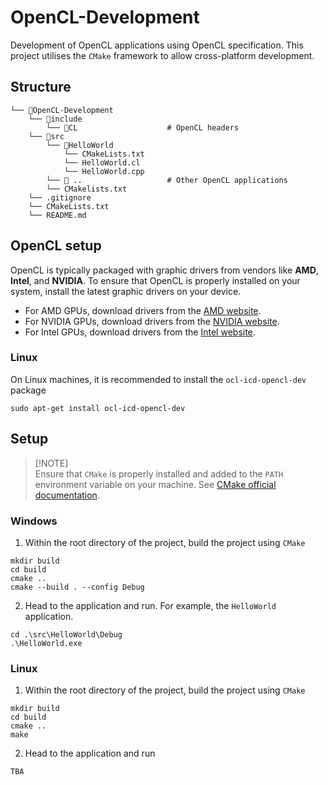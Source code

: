 # OpenCL-Development
Development of OpenCL applications using OpenCL specification. This project utilises the `CMake` framework to allow cross-platform development.

## Structure
```
└── 📁OpenCL-Development
    └── 📁include
        └── 📁CL                    # OpenCL headers
    └── 📁src
        └── 📁HelloWorld
            └── CMakeLists.txt
            └── HelloWorld.cl
            └── HelloWorld.cpp
        └── 📁 ..                   # Other OpenCL applications
        └── CMakelists.txt
    └── .gitignore
    └── CMakeLists.txt
    └── README.md
```

## OpenCL setup
OpenCL is typically packaged with graphic drivers from vendors like **AMD**, **Intel**, and **NVIDIA**. To ensure that OpenCL is properly installed on your system, install the latest graphic drivers on your device.

- For AMD GPUs, download drivers from the [AMD website](https://www.amd.com/en/resources/support-articles/faqs/GPU-56.html).
- For NVIDIA GPUs, download drivers from the [NVIDIA website](https://www.nvidia.com/en-us/drivers/).
- For Intel GPUs, download drivers from the [Intel website](https://www.intel.com/content/www/us/en/download-center/home.html).

### Linux
On Linux machines, it is recommended to install the `ocl-icd-opencl-dev` package
```shell
sudo apt-get install ocl-icd-opencl-dev
```

## Setup

> [!NOTE]\
> Ensure that `CMake` is properly installed and added to the `PATH` environment variable on your machine. See [CMake official documentation](https://cmake.org/download/).

### Windows
1. Within the root directory of the project, build the project using `CMake`
```shell
mkdir build
cd build
cmake ..
cmake --build . --config Debug
```

2. Head to the application and run. For example, the `HelloWorld` application.
```shell
cd .\src\HelloWorld\Debug
.\HelloWorld.exe
```

### Linux
1. Within the root directory of the project, build the project using `CMake`
```shell
mkdir build
cd build
cmake ..
make
```

2. Head to the application and run
```shell
TBA
```